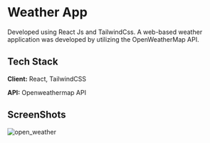 # Weather App

Developed using React Js and TailwindCss. A web-based weather application was developed by utilizing the OpenWeatherMap API.


## Tech Stack

**Client:** React, TailwindCSS

**API:** Openweathermap API

  ## ScreenShots
  
  ![open_weather](https://github.com/user-attachments/assets/55a7d716-2c7f-4de1-bdae-6256a1b90f05)


